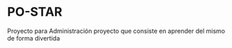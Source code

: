 # PO-STAR
Proyecto para Administración proyecto que consiste en aprender del mismo de forma divertida 
